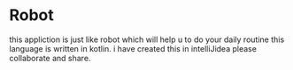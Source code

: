# Robot
this appliction is just like robot which will help u to do your daily routine
this language is written in kotlin.
i have created this in intelliJidea
please collaborate and share.
